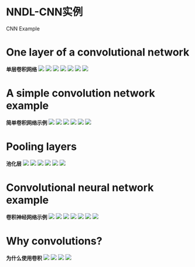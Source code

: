 # NNDL-CNN实例


CNN Example
<!--more-->

# One layer of a convolutional network
**单层卷积网络**
<img loading="lazy" src="https://tronwei-1254020584.cos.ap-beijing.myqcloud.com/NNDL/14/1_.png">
<img loading="lazy" src="https://tronwei-1254020584.cos.ap-beijing.myqcloud.com/NNDL/14/2_.png">
<img loading="lazy" src="https://tronwei-1254020584.cos.ap-beijing.myqcloud.com/NNDL/14/3_.png">
<img loading="lazy" src="https://tronwei-1254020584.cos.ap-beijing.myqcloud.com/NNDL/14/4_.png">
<img loading="lazy" src="https://tronwei-1254020584.cos.ap-beijing.myqcloud.com/NNDL/14/5_.png">
<img loading="lazy" src="https://tronwei-1254020584.cos.ap-beijing.myqcloud.com/NNDL/14/6_.png">
<img loading="lazy" src="https://tronwei-1254020584.cos.ap-beijing.myqcloud.com/NNDL/14/7_.png">

# A simple convolution network example
**简单卷积网络示例**
<img loading="lazy" src="https://tronwei-1254020584.cos.ap-beijing.myqcloud.com/NNDL/14/7_.png">
<img loading="lazy" src="https://tronwei-1254020584.cos.ap-beijing.myqcloud.com/NNDL/14/8_.png">
<img loading="lazy" src="https://tronwei-1254020584.cos.ap-beijing.myqcloud.com/NNDL/14/9_.png">
<img loading="lazy" src="https://tronwei-1254020584.cos.ap-beijing.myqcloud.com/NNDL/14/10_.png">
<img loading="lazy" src="https://tronwei-1254020584.cos.ap-beijing.myqcloud.com/NNDL/14/11_.png">
<img loading="lazy" src="https://tronwei-1254020584.cos.ap-beijing.myqcloud.com/NNDL/14/12_.png">

# Pooling layers
**池化层**
<img loading="lazy" src="https://tronwei-1254020584.cos.ap-beijing.myqcloud.com/NNDL/14/13_.png">
<img loading="lazy" src="https://tronwei-1254020584.cos.ap-beijing.myqcloud.com/NNDL/14/14_.png">
<img loading="lazy" src="https://tronwei-1254020584.cos.ap-beijing.myqcloud.com/NNDL/14/15_.png">
<img loading="lazy" src="https://tronwei-1254020584.cos.ap-beijing.myqcloud.com/NNDL/14/16_.png">
<img loading="lazy" src="https://tronwei-1254020584.cos.ap-beijing.myqcloud.com/NNDL/14/17_.png">
<img loading="lazy" src="https://tronwei-1254020584.cos.ap-beijing.myqcloud.com/NNDL/14/18_.png">

# Convolutional neural network example
**卷积神经网络示例**
<img loading="lazy" src="https://tronwei-1254020584.cos.ap-beijing.myqcloud.com/NNDL/14/19_.png">
<img loading="lazy" src="https://tronwei-1254020584.cos.ap-beijing.myqcloud.com/NNDL/14/20_.png">
<img loading="lazy" src="https://tronwei-1254020584.cos.ap-beijing.myqcloud.com/NNDL/14/21_.png">
<img loading="lazy" src="https://tronwei-1254020584.cos.ap-beijing.myqcloud.com/NNDL/14/22_.png">
<img loading="lazy" src="https://tronwei-1254020584.cos.ap-beijing.myqcloud.com/NNDL/14/23_.png">
<img loading="lazy" src="https://tronwei-1254020584.cos.ap-beijing.myqcloud.com/NNDL/14/24_.png">
<img loading="lazy" src="https://tronwei-1254020584.cos.ap-beijing.myqcloud.com/NNDL/14/25_.png">

# Why convolutions?
**为什么使用卷积**
<img loading="lazy" src="https://tronwei-1254020584.cos.ap-beijing.myqcloud.com/NNDL/14/26_.png">
<img loading="lazy" src="https://tronwei-1254020584.cos.ap-beijing.myqcloud.com/NNDL/14/27_.png">
<img loading="lazy" src="https://tronwei-1254020584.cos.ap-beijing.myqcloud.com/NNDL/14/28_.png">
<img loading="lazy" src="https://tronwei-1254020584.cos.ap-beijing.myqcloud.com/NNDL/14/29_.png">
